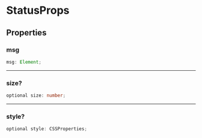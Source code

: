 # StatusProps

## Properties

### msg

```ts
msg: Element;
```

***

### size?

```ts
optional size: number;
```

***

### style?

```ts
optional style: CSSProperties;
```
